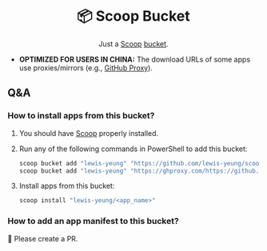 <div align="center">
	<h1 align="center">📦 Scoop Bucket</h1>
	<p align="center">Just a <a href="https://scoop.sh">Scoop</a> <a href="https://github.com/ScoopInstaller/Scoop/wiki/Buckets">bucket</a>.</p>
</div>

- **OPTIMIZED FOR USERS IN CHINA:** The download URLs of some apps use proxies/mirrors (e.g., [GitHub Proxy](https://ghproxy.com/)).

## Q&A

### How to install apps from this bucket?

1. You should have [Scoop](https://scoop.sh) properly installed.

2. Run any of the following commands in PowerShell to add this bucket:

	``` powershell
	scoop bucket add "lewis-yeung" "https://github.com/lewis-yeung/scoop-bucket"
	scoop bucket add "lewis-yeung" "https://ghproxy.com/https://github.com/lewis-yeung/scoop-bucket" # FOR USERS IN CHINA
	```

3. Install apps from this bucket:

	``` powershell
	scoop install "lewis-yeung/<app_name>"
	```

### How to add an app manifest to this bucket?

📃 Please create a PR.
